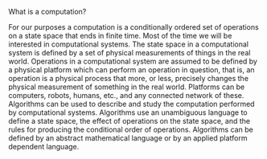 What is a computation?

For our purposes a computation is a conditionally ordered set of operations on a state space that ends in finite time.  Most of the time we will be interested in computational systems.  The state space in a computational system is defined by a set of physical measurements of things in the real world.  Operations in a computational system are assumed to be defined by a physical platform which can perform an operation in question, that is, an operation is a physical process that more, or less, precisely changes the physical measurement of something in the real world.  Platforms can be computers, robots, humans, etc., and any connected network of these.  Algorithms can be used to describe and study the computation performed by computational systems.  Algorithms use an unambiguous language to define a state space, the effect of operations on the state space, and the rules for producing the conditional order of operations.  Algorithms can be defined by an abstract mathematical language or by an applied platform dependent language.
